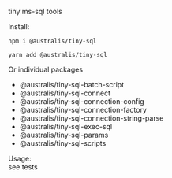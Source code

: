 tiny ms-sql tools

Install:

    npm i @australis/tiny-sql

    yarn add @australis/tiny-sql

Or individual packages

- @australis/tiny-sql-batch-script  
- @australis/tiny-sql-connect  
- @australis/tiny-sql-connection-config  
- @australis/tiny-sql-connection-factory  
- @australis/tiny-sql-connection-string-parse  
- @australis/tiny-sql-exec-sql  
- @australis/tiny-sql-params  
- @australis/tiny-sql-scripts  


Usage:  
see tests



